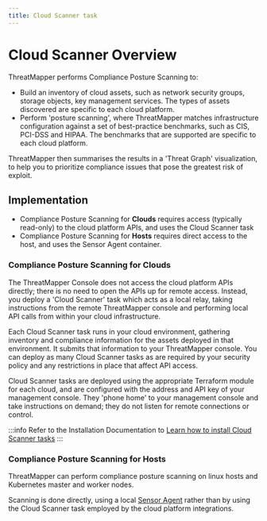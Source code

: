 ```yaml
---
title: Cloud Scanner task
---
```


# Cloud Scanner Overview

ThreatMapper performs Compliance Posture Scanning to:

* Build an inventory of cloud assets, such as network security groups, storage objects, key management services. The types of assets discovered are specific to each cloud platform.
* Perform 'posture scanning', where ThreatMapper matches infrastructure configuration against a set of best-practice benchmarks, such as CIS, PCI-DSS and HIPAA. The benchmarks that are supported are specific to each cloud platform.

ThreatMapper then summarises the results in a 'Threat Graph' visualization, to help you to prioritize compliance issues that pose the greatest risk of exploit.

## Implementation

 * Compliance Posture Scanning for **Clouds** requires access (typically read-only) to the cloud platform APIs, and uses the Cloud Scanner task
 * Compliance Posture Scanning for **Hosts** requires direct access to the host, and uses the Sensor Agent container.

### Compliance Posture Scanning for Clouds

The ThreatMapper Console does not access the cloud platform APIs directly; there is no need to open the APIs up for remote access.  Instead, you deploy a 'Cloud Scanner' task which acts as a local relay, taking instructions from the remote ThreatMapper console and performing local API calls from within your cloud infrastructure.

Each Cloud Scanner task runs in your cloud environment, gathering inventory and compliance information for the assets deployed in that environment. It submits that information to your ThreatMapper console. You can deploy as many Cloud Scanner tasks as are required by your security policy and any restrictions in place that affect API access.

Cloud Scanner tasks are deployed using the appropriate Terraform module for each cloud, and are configured with the address and API key of your management console.  They 'phone home' to your management console and take instructions on demand; they do not listen for remote connections or control.

:::info
Refer to the Installation Documentation to [Learn how to install Cloud Scanner tasks](/threatmapper/cloudscanner)
:::


### Compliance Posture Scanning for Hosts

ThreatMapper can perform compliance posture scanning on linux hosts and Kubernetes master and worker nodes.

Scanning is done directly, using a local [Sensor Agent](sensors) rather than by using the Cloud Scanner task employed by the cloud platform integrations.




